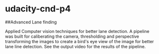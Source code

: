 # udacity-cnd-p4

##Advanced Lane finding

Applied Computer vision techniques for better lane detection. A pipeline was built for caliberating the camera, thresholding and perspective transforming the images to create a bird's eye view of the image for better lane line detection. See the output video for the results of the pipeline. 

